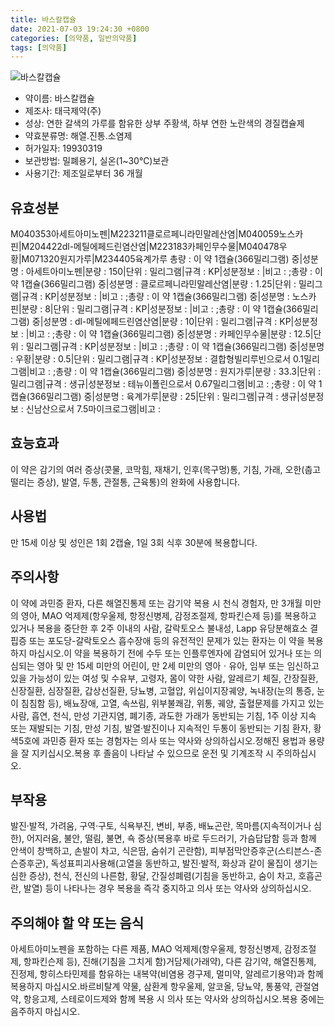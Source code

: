 ```yaml
---
title: 바스칼캡슐
date: 2021-07-03 19:24:30 +0800
categories: [의약품, 일반의약품]
tags: [의약품]
---
```

![바스칼캡슐](https://nedrug.mfds.go.kr/pbp/cmn/itemImageDownload/147427453952300030)

- 약이름: 바스칼캡슐
- 제조사: 태극제약(주)
- 성상: 연한 갈색의 가루를 함유한 상부 주황색, 하부 연한 노란색의 경질캡슐제
- 약효분류명: 해열.진통.소염제
- 허가일자: 19930319
- 보관방법: 밀폐용기, 실온(1~30℃)보관
- 사용기간: 제조일로부터 36 개월
## 유효성분
M040353아세트아미노펜|M223211클로르페니라민말레산염|M040059노스카핀|M204422dl-메틸에페드린염산염|M223183카페인무수물|M040478우황|M071320원지가루|M234405육계가루
총량 : 이 약 1캡슐(366밀리그램) 중|성분명 : 아세트아미노펜|분량 : 150|단위 : 밀리그램|규격 : KP|성분정보 : |비고 : ;총량 : 이 약 1캡슐(366밀리그램) 중|성분명 : 클로르페니라민말레산염|분량 : 1.25|단위 : 밀리그램|규격 : KP|성분정보 : |비고 : ;총량 : 이 약 1캡슐(366밀리그램) 중|성분명 : 노스카핀|분량 : 8|단위 : 밀리그램|규격 : KP|성분정보 : |비고 : ;총량 : 이 약 1캡슐(366밀리그램) 중|성분명 : dl-메틸에페드린염산염|분량 : 10|단위 : 밀리그램|규격 : KP|성분정보 : |비고 : ;총량 : 이 약 1캡슐(366밀리그램) 중|성분명 : 카페인무수물|분량 : 12.5|단위 : 밀리그램|규격 : KP|성분정보 : |비고 : ;총량 : 이 약 1캡슐(366밀리그램) 중|성분명 : 우황|분량 : 0.5|단위 : 밀리그램|규격 : KP|성분정보 : 결합형빌리루빈으로서 0.1밀리그램|비고 : ;총량 : 이 약 1캡슐(366밀리그램) 중|성분명 : 원지가루|분량 : 33.3|단위 : 밀리그램|규격 : 생규|성분정보 : 테뉴이폴린으로서 0.67밀리그램|비고 : ;총량 : 이 약 1캡슐(366밀리그램) 중|성분명 : 육계가루|분량 : 25|단위 : 밀리그램|규격 : 생규|성분정보 : 신남산으로서 7.5마이크로그램|비고 :
## 효능효과
이 약은 감기의 여러 증상(콧물, 코막힘, 재채기, 인후(목구멍)통, 기침, 가래, 오한(춥고 떨리는 증상), 발열, 두통, 관절통, 근육통)의 완화에 사용합니다.
## 사용법
만 15세 이상 및 성인은 1회 2캡슐, 1일 3회 식후 30분에 복용합니다.
## 주의사항
이 약에 과민증 환자, 다른 해열진통제 또는 감기약 복용 시 천식 경험자, 만 3개월 미만의 영아, MAO 억제제(항우울제, 항정신병제, 감정조절제, 항파킨슨제 등)를 복용하고 있거나 복용을 중단한 후 2주 이내의 사람, 갈락토오스 불내성, Lapp 유당분해효소 결핍증 또는 포도당-갈락토오스 흡수장애 등의 유전적인 문제가 있는 환자는 이 약을 복용하지 마십시오.이 약을 복용하기 전에 수두 또는 인플루엔자에 감염되어 있거나 또는 의심되는 영아 및 만 15세 미만의 어린이, 만 2세 미만의 영아ㆍ유아, 임부 또는 임신하고 있을 가능성이 있는 여성 및 수유부, 고령자, 몸이 약한 사람, 알레르기 체질, 간장질환, 신장질환, 심장질환, 갑상선질환, 당뇨병, 고혈압, 위십이지장궤양, 녹내장(눈의 통증, 눈이 침침함 등), 배뇨장애, 고열, 속쓰림, 위부불쾌감, 위통, 궤양, 출혈문제를 가지고 있는 사람, 흡연, 천식, 만성 기관지염, 폐기종, 과도한 가래가 동반되는 기침, 1주 이상 지속 또는 재발되는 기침, 만성 기침, 발열·발진이나 지속적인 두통이 동반되는 기침 환자, 황색5호에 과민증 환자 또는 경험자는 의사 또는 약사와 상의하십시오.정해진 용법과 용량을 잘 지키십시오.복용 후 졸음이 나타날 수 있으므로 운전 및 기계조작 시 주의하십시오.
## 부작용
발진·발적, 가려움, 구역·구토, 식욕부진, 변비, 부종, 배뇨곤란, 목마름(지속적이거나 심한), 어지러움, 불안, 떨림, 불면, 쇽 증상(복용후 바로 두드러기, 가슴답답함 등과 함께 안색이 창백하고, 손발이 차고, 식은땀, 숨쉬기 곤란함), 피부점막안증후군(스티븐스-존슨증후군), 독성표피괴사용해(고열을 동반하고, 발진·발적, 화상과 같이 물집이 생기는 심한 증상), 천식, 전신의 나른함, 황달, 간질성폐렴(기침을 동반하고, 숨이 차고, 호흡곤란, 발열) 등이 나타나는 경우 복용을 즉각 중지하고 의사 또는 약사와 상의하십시오.
## 주의해야 할 약 또는 음식
아세트아미노펜을 포함하는 다른 제품, MAO 억제제(항우울제, 항정신병제, 감정조절제, 항파킨슨제 등), 진해(기침을 그치게 함)거담제(가래약), 다른 감기약, 해열진통제, 진정제, 항히스타민제를 함유하는 내복약(비염용 경구제, 멀미약, 알레르기용약)과 함께 복용하지 마십시오.바르비탈계 약물, 삼환계 항우울제, 알코올, 당뇨약, 통풍약, 관절염약, 항응고제, 스테로이드제와 함께 복용 시 의사 또는 약사와 상의하십시오.복용 중에는 음주하지 마십시오.
